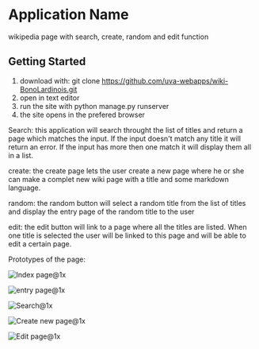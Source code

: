 # Application Name
wikipedia page with search, create, random and edit function


## Getting Started

1. download with: git clone https://github.com/uva-webapps/wiki-BonoLardinois.git
2. open in text editor
3. run the site with python manage.py runserver
4. the site opens in the prefered browser


Search: this application will search throught the list of titles and return a page which matches the input. If the input doesn't match any title it will return an error. If the input has more then one match it will display them all in a list.

create: the create page lets the user create a new page where he or she can make a complet new wiki page with a title and some markdown language. 

random: the random button will select a random title from the list of titles and display the entry page of the random title to the user

edit: the edit button will link to a page where all the titles are listed. When one title is selected the user will be linked to this page and will be able to edit a certain page. 

Prototypes of the page:

![Index page@1x](https://user-images.githubusercontent.com/78788799/115261569-03429a80-a134-11eb-9638-9ca96a222c6f.jpg)

![entry page@1x](https://user-images.githubusercontent.com/78788799/115261567-02aa0400-a134-11eb-9ec1-feeedfa794d9.jpg)

![Search@1x](https://user-images.githubusercontent.com/78788799/115261573-03429a80-a134-11eb-9c50-f622147f4054.jpg)

![Create new page@1x](https://user-images.githubusercontent.com/78788799/115261557-00e04080-a134-11eb-8e1c-e4896a7f3195.jpg)

![Edit page@1x](https://user-images.githubusercontent.com/78788799/115261563-0178d700-a134-11eb-9056-f2653b673876.jpg)



